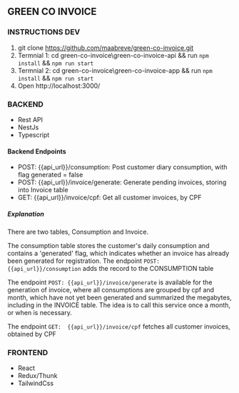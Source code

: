 ## GREEN CO INVOICE

### INSTRUCTIONS DEV

1. git clone https://github.com/maabreve/green-co-invoice.git
2. Termnial 1: cd green-co-invoice\green-co-invoice-api && run `npm install` && `npm run start`
3. Termnial 2: cd green-co-invoice\green-co-invoice-app && run `npm install` && `npm run start`
4. Open http://localhost:3000/

### BACKEND

- Rest API
- NestJs
- Typescript

#### Backend Endpoints

- POST: {{api_url}}/consumption:  Post customer diary consumption, with flag generated = false
- POST: {{api_url}}/invoice/generate:  Generate pending invoices, storing into Invoice table
- GET:  {{api_url}}/invoice/cpf: Get all customer invoices, by CPF

##### Explanation

There are two tables, Consumption and Invoice.

The consumption table stores the customer's daily consumption and contains a 'generated' flag, which indicates whether an invoice has already been generated for registration. The endpoint `POST: {{api_url}}/consumption` adds the record to the CONSUMPTION table

The endpoint `POST: {{api_url}}/invoice/generate` is available for the generation of invoice, where all consumptions are grouped by cpf and month, which have not yet been generated and summarized the megabytes, including in the INVOICE table. The idea is to call this service once a month, or when is necessary.

The endpoint `GET:  {{api_url}}/invoice/cpf` fetches all customer invoices, obtained by CPF


### FRONTEND

- React
- Redux/Thunk
- TailwindCss


